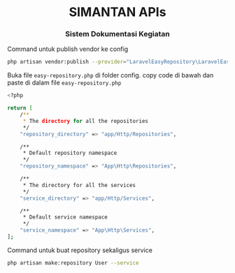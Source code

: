 <h1 align="center">SIMANTAN APIs</h1>
<h3 align="center">Sistem Dokumentasi Kegiatan</h3>

Command untuk publish vendor ke config

```bash
php artisan vendor:publish --provider="LaravelEasyRepository\LaravelEasyRepositoryServiceProvider" --tag="easy-repository-config"
```

Buka file `easy-repository.php` di folder config.
copy code di bawah dan paste di dalam file `easy-repository.php`

```bash
<?php

return [
    /**
     * The directory for all the repositories
     */
    "repository_directory" => "app/Http/Repositories",

    /**
     * Default repository namespace
     */
    "repository_namespace" => "App\Http\Repositories",

    /**
     * The directory for all the services
     */
    "service_directory" => "app/Http/Services",

    /**
     * Default service namespace
     */
    "service_namespace" => "App\Http\Services",
];

```

Command untuk buat repository sekaligus service

```bash
php artisan make:repository User --service
```
